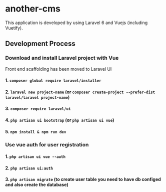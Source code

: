 # another-cms
This application is developed by using Laravel 6 and Vuejs (including Vuetify). 
## Development Process
### Download and install Laravel project with Vue
Front end scaffolding has been moved to Laravel UI
#### 1. `composer global require laravel/installer`
#### 2. `laravel new project-name`  (or `composer create-project --prefer-dist laravel/laravel project-name`)
#### 3. `composer require laravel/ui`
#### 4. `php artisan ui bootstrap` (or `php artisan ui vue`)
#### 5. `npm install & npm run dev`

### Use vue auth for user registration
#### 1. `php artisan ui vue --auth`
#### 2. `php artisan ui:auth`
#### 3. `php artisan migrate` (to create user table you need to have db configed and also create the database)
